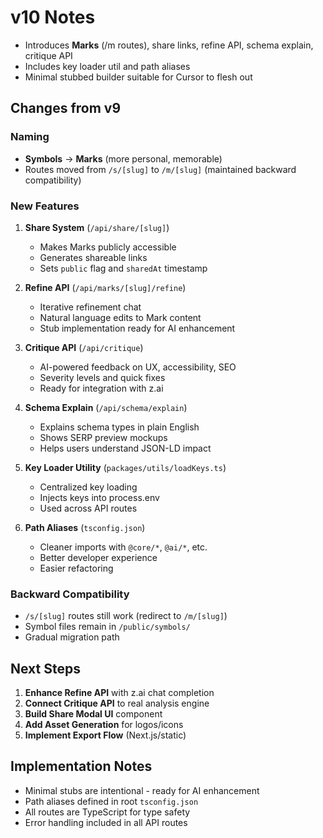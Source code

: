 # v10 Notes

- Introduces **Marks** (/m routes), share links, refine API, schema explain, critique API
- Includes key loader util and path aliases
- Minimal stubbed builder suitable for Cursor to flesh out

## Changes from v9

### Naming
- **Symbols** → **Marks** (more personal, memorable)
- Routes moved from `/s/[slug]` to `/m/[slug]` (maintained backward compatibility)

### New Features
1. **Share System** (`/api/share/[slug]`)
   - Makes Marks publicly accessible
   - Generates shareable links
   - Sets `public` flag and `sharedAt` timestamp

2. **Refine API** (`/api/marks/[slug]/refine`)
   - Iterative refinement chat
   - Natural language edits to Mark content
   - Stub implementation ready for AI enhancement

3. **Critique API** (`/api/critique`)
   - AI-powered feedback on UX, accessibility, SEO
   - Severity levels and quick fixes
   - Ready for integration with z.ai

4. **Schema Explain** (`/api/schema/explain`)
   - Explains schema types in plain English
   - Shows SERP preview mockups
   - Helps users understand JSON-LD impact

5. **Key Loader Utility** (`packages/utils/loadKeys.ts`)
   - Centralized key loading
   - Injects keys into process.env
   - Used across API routes

6. **Path Aliases** (`tsconfig.json`)
   - Cleaner imports with `@core/*`, `@ai/*`, etc.
   - Better developer experience
   - Easier refactoring

### Backward Compatibility
- `/s/[slug]` routes still work (redirect to `/m/[slug]`)
- Symbol files remain in `/public/symbols/`
- Gradual migration path

## Next Steps

1. **Enhance Refine API** with z.ai chat completion
2. **Connect Critique API** to real analysis engine
3. **Build Share Modal UI** component
4. **Add Asset Generation** for logos/icons
5. **Implement Export Flow** (Next.js/static)

## Implementation Notes

- Minimal stubs are intentional - ready for AI enhancement
- Path aliases defined in root `tsconfig.json`
- All routes are TypeScript for type safety
- Error handling included in all API routes

